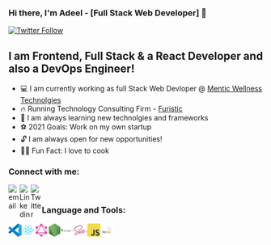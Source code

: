 ### Hi there, I'm Adeel - [Full Stack Web Developer] 👋

[![Twitter Follow](https://img.shields.io/twitter/follow/adeelbarki?color=1DA1F2&logo=twitter&style=for-the-badge)](https://twitter.com/adeelbarki)

## I am Frontend, Full Stack & a React Developer and also a DevOps Engineer!
- 💻 I am currently working as full Stack Web Devloper @ [Mentic Wellness Technolgies][Mentic]
- 🔥 Running Technology Consulting Firm - [Furistic][furistic]
- 🌱 I am always learning new technolgies and frameworks
- ⚽ 2021 Goals: Work on my own startup
- 🔓 I am always open for new opportunities!
- 🧑‍🍳 Fun Fact: I love to cook

### Connect with me:
[<img align="left" alt="email" width="22px" src="https://cdn.jsdelivr.net/npm/simple-icons@3.13.0/icons/gmail.svg" />][email]
[<img align="left" alt="Linkedin" width="22px" src="https://cdn.jsdelivr.net/npm/simple-icons@v3/icons/linkedin.svg" />][linkedin]
[<img align="left" alt="Twitter" width="22px" src="https://cdn.jsdelivr.net/npm/simple-icons@v3/icons/twitter.svg" />][twitter]

<br />

### Language and Tools: 

[<img align="left" alt="Visual Studio Code" width="26px" src="https://raw.githubusercontent.com/github/explore/80688e429a7d4ef2fca1e82350fe8e3517d3494d/topics/visual-studio-code/visual-studio-code.png" />][visual]
[<img align="left" alt="React" width="26px" src="https://raw.githubusercontent.com/github/explore/80688e429a7d4ef2fca1e82350fe8e3517d3494d/topics/react/react.png" />][react]
[<img align="left" alt="GraphQL" width="26px" src="https://raw.githubusercontent.com/github/explore/80688e429a7d4ef2fca1e82350fe8e3517d3494d/topics/graphql/graphql.png" />][graph]
[<img align="left" alt="Node.js" width="26px" src="https://raw.githubusercontent.com/github/explore/80688e429a7d4ef2fca1e82350fe8e3517d3494d/topics/nodejs/nodejs.png" />][node]
[<img align="left" alt="MongoDB" width="26px" src="https://raw.githubusercontent.com/github/explore/80688e429a7d4ef2fca1e82350fe8e3517d3494d/topics/mongodb/mongodb.png" />][mongodb]
[<img align="left" alt="Sass" width="26px" src="https://raw.githubusercontent.com/github/explore/80688e429a7d4ef2fca1e82350fe8e3517d3494d/topics/sass/sass.png" />][sass]
[<img align="left" alt="JavaScript" width="26px" src="https://raw.githubusercontent.com/github/explore/80688e429a7d4ef2fca1e82350fe8e3517d3494d/topics/javascript/javascript.png" />][javascript]
[<img align="left" alt="MySQL" width="26px" src="https://raw.githubusercontent.com/github/explore/80688e429a7d4ef2fca1e82350fe8e3517d3494d/topics/mysql/mysql.png" />][mysql]


<br />
<br />

[email]: adeelbarki@gmail.com
[twitter]: https://twitter.com/adeelbarki
[linkedin]: https://linkedin.com/in/adeelbarki
[Mentic]: http://www.mentic.co
[visual]: https://code.visualstudio.com/
[react]: https://reactjs.org/
[graph]: https://graphql.org/
[node]: https://nodejs.org/en/
[mongodb]: https://www.mongodb.com/
[sass]: https://sass-lang.com/
[javascript]: https://www.javascript.com/
[mysql]: https://www.mysql.com/
[furistic]: http://furistic.co/
